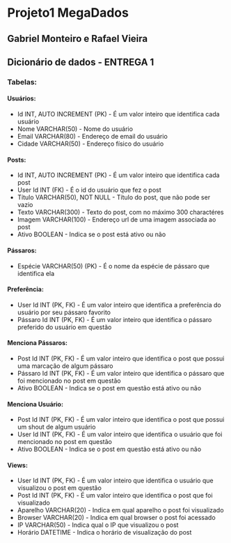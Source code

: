 # Projeto1 MegaDados
## Gabriel Monteiro e Rafael Vieira

## Dicionário de dados - ENTREGA 1

### Tabelas:

#### Usuários:
 - Id INT, AUTO INCREMENT (PK) - É um valor inteiro que identifica cada usuário
 - Nome VARCHAR(50) - Nome do usuário
 - Email VARCHAR(80) - Endereço de email do usuário
 - Cidade VARCHAR(50) - Endereço físico do usuário

#### Posts:
 - Id INT, AUTO INCREMENT (PK) - É um valor inteiro que identifica cada post
 - User Id INT (FK) - É o id do usuário que fez o post
 - Título VARCHAR(50), NOT NULL - Título do post, que não pode ser vazio
 - Texto VARCHAR(300) - Texto do post, com no máximo 300 charactéres
 - Imagem VARCHAR(100) - Endereço url de uma imagem associada ao post
 - Ativo BOOLEAN - Indica se o post está ativo ou não

#### Pássaros:
 - Espécie VARCHAR(50) (PK) - É o nome da espécie de pássaro que identifica ela

#### Preferência:
 - User Id INT (PK, FK) - É um valor inteiro que identifica a preferência do usuário por seu pássaro favorito
 - Pássaro Id INT (PK, FK) - É um valor inteiro que identifica o pássaro preferido do usuário em questão

#### Menciona Pássaros:
 - Post Id INT (PK, FK) - É um valor inteiro que identifica o post que possui uma marcação de algum pássaro 
 - Pássaro Id INT (PK, FK) - É um valor inteiro que identifica o pássaro que foi mencionado no post em questão
 - Ativo BOOLEAN - Indica se o post em questão está ativo ou não

#### Menciona Usuário:
 - Post Id INT (PK, FK) - É um valor inteiro que identifica o post que possui um shout de algum usuário
 - User Id INT (PK, FK) - É um valor inteiro que identifica o usuário que foi mencionado no post em questão
 - Ativo BOOLEAN - Indica se o post em questão está ativo ou não
 
#### Views:
 - User Id INT (PK, FK) - É um valor inteiro que identifica o usuário que visualizou o post em questão
 - Post Id INT (PK, FK) - É um valor inteiro que identifica o post que foi visualizado
 - Aparelho VARCHAR(20) - Indica em qual aparelho o post foi visualizado
 - Browser VARCHAR(20) - Indica em qual browser o post foi acessado
 - IP VARCHAR(50) - Indica qual o IP que visualizou o post
 - Horário DATETIME - Indica o horário de visualização do post


